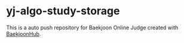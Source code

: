 # yj-algo-study-storage
This is a auto push repository for Baekjoon Online Judge created with [BaekjoonHub](https://github.com/BaekjoonHub/BaekjoonHub).
